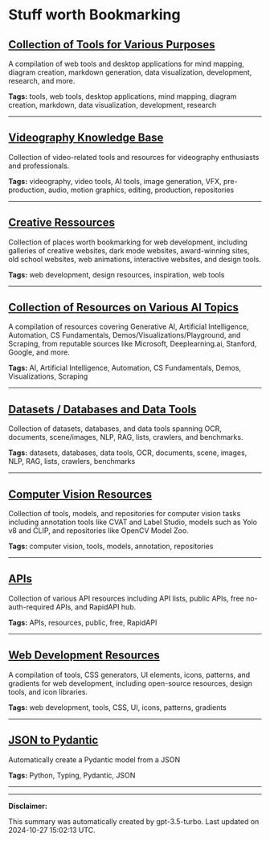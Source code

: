 # Stuff worth Bookmarking

## [Collection of Tools for Various Purposes](./tools.md)

A compilation of web tools and desktop applications for mind mapping, diagram creation, markdown generation, data visualization, development, research, and more.

**Tags:** tools, web tools, desktop applications, mind mapping, diagram creation, markdown, data visualization, development, research

---

## [Videography Knowledge Base](./videography.md)

Collection of video-related tools and resources for videography enthusiasts and professionals.

**Tags:** videography, video tools, AI tools, image generation, VFX, pre-production, audio, motion graphics, editing, production, repositories

---

## [Creative Ressources](./creative.md)

Collection of places worth bookmarking for web development, including galleries of creative websites, dark mode websites, award-winning sites, old school websites, web animations, interactive websites, and design tools.

**Tags:** web development, design resources, inspiration, web tools

---

## [Collection of Resources on Various AI Topics](./learning.md)

A compilation of resources covering Generative AI, Artificial Intelligence, Automation, CS Fundamentals, Demos/Visualizations/Playground, and Scraping, from reputable sources like Microsoft, Deeplearning.ai, Stanford, Google, and more.

**Tags:** AI, Artificial Intelligence, Automation, CS Fundamentals, Demos, Visualizations, Scraping

---

## [Datasets / Databases and Data Tools](./data.md)

Collection of datasets, databases, and data tools spanning OCR, documents, scene/images, NLP, RAG, lists, crawlers, and benchmarks.

**Tags:** datasets, databases, data tools, OCR, documents, scene, images, NLP, RAG, lists, crawlers, benchmarks

---

## [Computer Vision Resources](./computer-vision.md)

Collection of tools, models, and repositories for computer vision tasks including annotation tools like CVAT and Label Studio, models such as Yolo v8 and CLIP, and repositories like OpenCV Model Zoo.

**Tags:** computer vision, tools, models, annotation, repositories

---

## [APIs](./api.md)

Collection of various API resources including API lists, public APIs, free no-auth-required APIs, and RapidAPI hub.

**Tags:** APIs, resources, public, free, RapidAPI

---

## [Web Development Resources](./web-development.md)

A compilation of tools, CSS generators, UI elements, icons, patterns, and gradients for web development, including open-source resources, design tools, and icon libraries.

**Tags:** web development, tools, CSS, UI, icons, patterns, gradients

---

## [JSON to Pydantic](./python.md)

Automatically create a Pydantic model from a JSON

**Tags:** Python, Typing, Pydantic, JSON

---

---

**Disclaimer:**

This summary was automatically created by gpt-3.5-turbo. Last updated on 2024-10-27 15:02:13 UTC.
